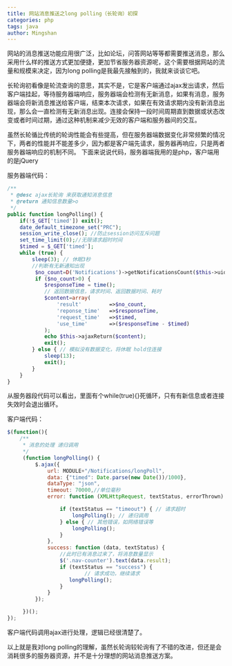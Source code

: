 ```yaml
---
title: 网站消息推送之long polling（长轮询）初探
categories: php
tags: java
author: Mingshan
---
```

网站的消息推送功能应用很广泛，比如论坛，问答网站等等都需要推送消息，那么采用什么样的推送方式更加便捷，更加节省服务器资源呢，这个需要根据网站的流量和规模来决定，因为long polling是我最先接触到的，我就来谈谈它吧。

长轮询初看像是轮流查询的意思，其实不是，它是客户端通过ajax发出请求，然后客户端挂起，等待服务器端响应，服务器端会检测有无新消息，如果有消息，服务器端会将新消息推送给客户端，结束本次请求，如果在有效请求期内没有新消息出现，那么会一直检测有无新消息出现。连接会保持一段时间周期直到数据或状态改变或者时间过期，通过这种机制来减少无效的客户端和服务器间的交互。

虽然长轮循比传统的轮询性能会有些提高，但在服务器端数据变化非常频繁的情况下，两者的性能并不能差多少，因为都是客户端先请求，服务器再响应，只是两者服务器端响应的机制不同。
下面来说说代码，服务器端我用的是php，客户端用的是jQuery


服务器端代码：

```php
/**
 * @desc ajax长轮询 来获取通知消息信息
 * @return 通知信息数量>o
 */
public function longPolling() {
    if(!$_GET['timed']) exit();
    date_default_timezone_set("PRC");
    session_write_close(); //防止session访问互斥问题
    set_time_limit(0);//无限请求超时时间
    $timed = $_GET['timed'];
    while (true) {
        sleep(3); // 休眠3秒
        //判断有无新通知出现
         $no_count=D('Notifications')->getNotificationsCount($this->uid);
         if ($no_count>0) {
            $responseTime = time();
            // 返回数据信息，请求时间、返回数据时间、耗时
            $content=array(
                'result'         =>$no_count,
                'reponse_time'   =>$responseTime,
                'request_time'   =>$timed,
                'use_time'       =>($responseTime - $timed)
            );
            echo $this->ajaxReturn($content);
            exit();
        } else { // 模拟没有数据变化，将休眠 hold住连接
            sleep(13);
            exit();
        }
    }
}

```
<!-- more -->
从服务器段代码可以看出，里面有个while(true){}死循环，只有有新信息或者连接失效时会退出循环。

客户端代码：
```javascript
$(function(){
	/**
	 * 消息的处理 递归调用
	 */
	 (function longPolling() {  
         $.ajax({  
             url: MODULE+"/Notifications/longPoll",  
             data: {"timed": Date.parse(new Date())/1000},  
             dataType: "json",  
             timeout: 70000,//单位毫秒
             error: function (XMLHttpRequest, textStatus, errorThrown) {  

            	 if (textStatus == "timeout") { // 请求超时  
                     longPolling(); // 递归调用  
                 } else { // 其他错误，如网络错误等  
                     longPolling();  
                 }  
             },  
             success: function (data, textStatus) {  
                 //此时已有消息过来了，将消息数量显示
                 $('.nav-counter').text(data.result);
                 if (textStatus == "success") {
                         // 请求成功，继续请求
                    longPolling();
                 }  
             }  
         });  

     })();
});
```

客户端代码调用ajax进行处理，逻辑已经很清楚了。

以上就是我对long polling的理解，虽然长轮询较轮询有了不错的改进，但还是会消耗很多的服务器资源，并不是十分理想的网站消息推送方案。
